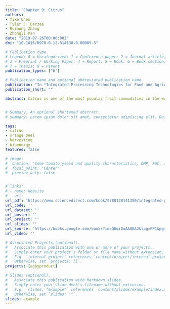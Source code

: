 ```yaml
---
title: "Chapter 9: Citrus"
authors:
- Yike Chen
- Tyler J. Barzee
- Ruihong Zhang
- Zhongli Pan
date: "2019-07-26T00:00:00Z"
doi: "10.1016/B978-0-12-814138-0.00009-5"

# Publication type.
# Legend: 0 = Uncategorized; 1 = Conference paper; 2 = Journal article;
# 3 = Preprint / Working Paper; 4 = Report; 5 = Book; 6 = Book section;
# 7 = Thesis; 8 = Patent
publication_types: ["6"]

# Publication name and optional abbreviated publication name.
publication: "In *Integrated Processing Technologies for Food and Agricultural By-Products*"
publication_short: ""

abstract: Citrus is one of the most popular fruit commodities in the world because of its refreshing flavor and nutritional values. With efficient harvesting and processing technologies, the citrus industry has developed in more than 140 countries across the world, with an annual production of more than 146 million tons. The citrus by-products generated from citrus processing include peel, pulp, rag, and seeds. These materials still contain large amounts of fiber, protein, pectin, polyphenols, and essential oils. Currently, citrus by-products are predominantly utilized as animal feed. Converting citrus by-products to other value-added products is becoming more attractive with the development of novel extraction and conversion technologies. However, additional research and development are needed in order to apply these technologies on an industrial scale economically.


# Summary. An optional shortened abstract.
# summary: Lorem ipsum dolor sit amet, consectetur adipiscing elit. Duis posuere tellus ac convallis placerat. Proin tincidunt magna sed ex sollicitudin condimentum.

tags:
- citrus
- orange peel
- harvesting
- bioenergy
featured: false

# image:
#  caption: 'Some tomato yield and quality characteristics, DMP, FWC, and DMC all refer to different digestate biofertilizer treatments'
#  focal_point: "Center"
#  preview_only: false


# links:
# - name: Website
#   url: 
url_pdf: 'https://www.sciencedirect.com/book/9780128141380/integrated-processing-technologies-for-food-and-agricultural-by-products'
url_code: ''
url_dataset: ''
url_poster: ''
url_project: ''
url_slides: ''
url_source: 'https://books.google.com/books?id=QUqiDwAAQBAJ&lpg=PP1&pg=PP1#v=onepage&q&f=false'
url_video: ''

# Associated Projects (optional).
#   Associate this publication with one or more of your projects.
#   Simply enter your project's folder or file name without extension.
#   E.g. `internal-project` references `content/project/internal-project/index.md`.
#   Otherwise, set `projects: []`.
projects: [agbyproduct]

# Slides (optional).
#   Associate this publication with Markdown slides.
#   Simply enter your slide deck's filename without extension.
#   E.g. `slides: "example"` references `content/slides/example/index.md`.
#   Otherwise, set `slides: ""`.
slides: example
---
```


